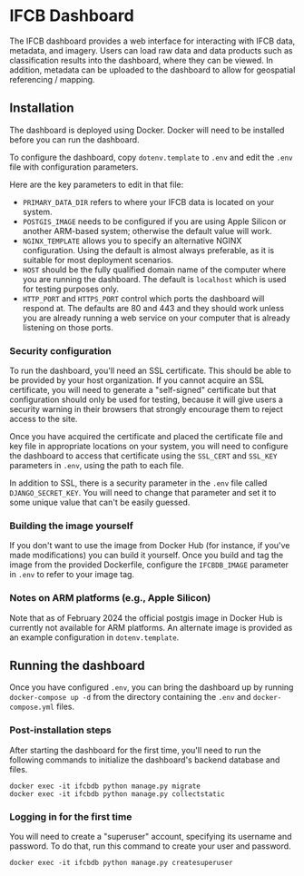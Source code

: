 # IFCB Dashboard

The IFCB dashboard provides a web interface for interacting with IFCB data, metadata, and imagery.
Users can load raw data and data products such as classification results into the dashboard, where they can be viewed.
In addition, metadata can be uploaded to the dashboard to allow for geospatial referencing / mapping.

## Installation

The dashboard is deployed using Docker. Docker will need to be installed before you can run the dashboard.

To configure the dashboard, copy `dotenv.template` to `.env` and edit the `.env` file with configuration parameters.

Here are the key parameters to edit in that file:

* `PRIMARY_DATA_DIR` refers to where your IFCB data is located on your system.
* `POSTGIS_IMAGE` needs to be configured if you are using Apple Silicon or another ARM-based system; otherwise the default value will work.
* `NGINX_TEMPLATE` allows you to specify an alternative NGINX configuration. Using the default is almost always preferable, as it is suitable for most deployment scenarios.
* `HOST` should be the fully qualified domain name of the computer where you are running the dashboard. The default is `localhost` which is used for testing purposes only.
* `HTTP_PORT` and `HTTPS_PORT` control which ports the dashboard will respond at. The defaults are 80 and 443 and they should work unless you are already running a web service on your computer that is already listening on those ports.

### Security configuration

To run the dashboard, you'll need an SSL certificate. This should be able to be provided by your host organization. If you cannot acquire an SSL certificate, you will need to generate a "self-signed" certificate but that configuration should only be used for testing, because it will give users a security warning in their browsers that strongly encourage them to reject access to the site.

Once you have acquired the certificate and placed the certificate file and key file in appropriate locations on your system, you will need to configure the dashboard to access that certificate using the `SSL_CERT` and `SSL_KEY` parameters in `.env`, using the path to each file.

In addition to SSL, there is a security parameter in the `.env` file called `DJANGO_SECRET_KEY`. You will need to change that parameter and set it to some unique value that can't be easily guessed.

### Building the image yourself

If you don't want to use the image from Docker Hub (for instance, if you've made modifications) you can build it yourself. Once you build and tag the image from the provided Dockerfile, configure the `IFCBDB_IMAGE` parameter in `.env` to refer to your image tag.

### Notes on ARM platforms (e.g., Apple Silicon)

Note that as of February 2024 the official postgis image in Docker Hub is currently not available for ARM platforms. An alternate image is provided as an example configuration in `dotenv.template`.

## Running the dashboard

Once you have configured `.env`, you can bring the dashboard up by running `docker-compose up -d` from the directory containing the `.env` and `docker-compose.yml` files.

### Post-installation steps

After starting the dashboard for the first time, you'll need to run the following commands to initialize the dashboard's backend database and files.

```
docker exec -it ifcbdb python manage.py migrate
docker exec -it ifcbdb python manage.py collectstatic
```

### Logging in for the first time

You will need to create a "superuser" account, specifying its username and password. To do that, run this command to create your user and password.

```
docker exec -it ifcbdb python manage.py createsuperuser
```
